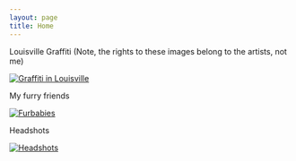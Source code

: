 ```yaml
---
layout: page
title: Home
---
```


Louisville Graffiti (Note, the rights to these images belong to the artists,
not me)

[![Graffiti in Louisville](https://d27zxlt9f488cv.cloudfront.net/media/thumbs/louisvilletags/4D8A3397.JPG 'Graffiti in Louisville')](https://d27zxlt9f488cv.cloudfront.net//louisvilletags.html)

My furry friends

[![Furbabies](https://d27zxlt9f488cv.cloudfront.net/media/thumbs/furbabies/4D8A4293.JPG 'Furbabies')](https://d27zxlt9f488cv.cloudfront.net//furbabies.html)

Headshots


[![Headshots](https://d27zxlt9f488cv.cloudfront.net/media/thumbs/headshots/4D8A4449.JPG 'Headshots')](https://d27zxlt9f488cv.cloudfront.net/headshots.html)
